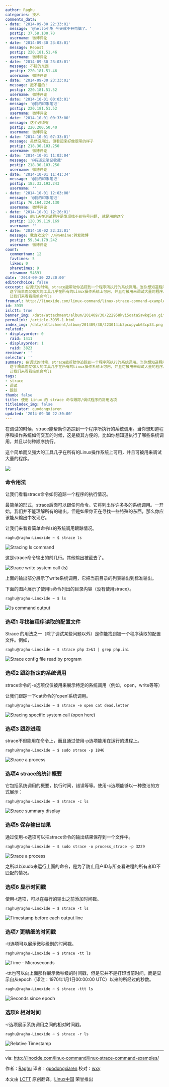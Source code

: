 ```yaml
---
author: Raghu
categories: 技术
comments_data:
- date: '2014-09-30 22:33:01'
  message: '@hello小龟 今天就不开电脑了。'
  postip: 37.58.100.70
  username: 微博评论
- date: '2014-09-30 23:03:01'
  message: Repost
  postip: 220.181.51.46
  username: 微博评论
- date: '2014-09-30 23:03:01'
  message: 不错的东西
  postip: 220.181.51.46
  username: 微博评论
- date: '2014-09-30 23:33:01'
  message: 挺不错的！
  postip: 220.181.51.52
  username: 微博评论
- date: '2014-10-01 00:03:01'
  message: '@我的印象笔记'
  postip: 220.181.51.52
  username: 微博评论
- date: '2014-10-01 00:33:00'
  message: 这个必须有
  postip: 220.200.50.40
  username: 微博评论
- date: '2014-10-01 07:33:01'
  message: 虽然没用过，但看起来好像很吊的样子
  postip: 218.30.103.250
  username: 微博评论
- date: '2014-10-01 11:03:04'
  message: '@有道云笔记收藏'
  postip: 218.30.103.250
  username: 微博评论
- date: '2014-10-01 11:41:34'
  message: '@我的印象笔记'
  postip: 183.33.193.243
  username: ''
- date: '2014-10-01 12:03:00'
  message: '@我的印象笔记'
  postip: 76.164.224.130
  username: 微博评论
- date: '2014-10-01 12:26:01'
  message: 前几天在测试程序是发现找不到符号问题, 就是用的这个
  postip: 120.39.119.169
  username: ''
- date: '2014-10-02 22:33:01'
  message: 我喜欢这个 //@n4mine:转发微博
  postip: 59.34.179.242
  username: 微博评论
count:
  commentnum: 12
  favtimes: 5
  likes: 0
  sharetimes: 9
  viewnum: 54691
date: '2014-09-30 22:30:00'
editorchoice: false
excerpt: 在调试的时候，strace能帮助你追踪到一个程序所执行的系统调用。当你想知道程序和操作系统如何交互的时候，这是极其方便的，比如你想知道执行了哪些系统调用，并且以何种顺序执行。
  这个简单而又强大的工具几乎在所有的Linux操作系统上可用，并且可被用来调试大量的程序。  命令用法 让我们看看strace命令如何追踪一个程序的执行情况。 最简单的形式，strace后面可以跟任何命令。它将列出许许多多的系统调用。一开始，我们并不能理解所有的输出，但是如果你正在寻找一些特殊的东西，那么你应该能从输出中发现它。
  让我们来看看简单命令ls
fromurl: http://linoxide.com/linux-command/linux-strace-command-examples/
id: 3935
islctt: true
banner_img: /data/attachment/album/201409/30/222958kvi5oata5awkq5en.gif
permalink: /article-3935-1.html
index_img: /data/attachment/album/201409/30/223014ib3pcwpywb63cp33.png.thumb.jpg
related:
- displayorder: 0
  raid: 1411
- displayorder: 1
  raid: 3823
reviewer: ''
selector: ''
summary: 在调试的时候，strace能帮助你追踪到一个程序所执行的系统调用。当你想知道程序和操作系统如何交互的时候，这是极其方便的，比如你想知道执行了哪些系统调用，并且以何种顺序执行。
  这个简单而又强大的工具几乎在所有的Linux操作系统上可用，并且可被用来调试大量的程序。  命令用法 让我们看看strace命令如何追踪一个程序的执行情况。 最简单的形式，strace后面可以跟任何命令。它将列出许许多多的系统调用。一开始，我们并不能理解所有的输出，但是如果你正在寻找一些特殊的东西，那么你应该能从输出中发现它。
  让我们来看看简单命令ls
tags:
- strace
- 调试
- 跟踪
thumb: false
title: 使用 Linux 的 strace 命令跟踪/调试程序的常用选项
titleindex_img: false
translator: guodongxiaren
updated: '2014-09-30 22:30:00'
---
```


在调试的时候，strace能帮助你追踪到一个程序所执行的系统调用。当你想知道程序和操作系统如何交互的时候，这是极其方便的，比如你想知道执行了哪些系统调用，并且以何种顺序执行。


这个简单而又强大的工具几乎在所有的Linux操作系统上可用，并且可被用来调试大量的程序。


![](/data/attachment/album/201409/30/222958kvi5oata5awkq5en.gif)


### 命令用法


让我们看看strace命令如何追踪一个程序的执行情况。


最简单的形式，strace后面可以跟任何命令。它将列出许许多多的系统调用。一开始，我们并不能理解所有的输出，但是如果你正在寻找一些特殊的东西，那么你应该能从输出中发现它。


让我们来看看简单命令ls的系统调用跟踪情况。



```
raghu@raghu-Linoxide ~ $ strace ls

```

![Stracing ls command](/data/attachment/album/201409/30/223014ib3pcwpywb63cp33.png)


这是strace命令输出的前几行。其他输出被截去了。


![Strace write system call (ls)](/data/attachment/album/201409/30/223015eyry76zmu1rnrumh.png)


上面的输出部分展示了write系统调用，它把当前目录的列表输出到标准输出。


下面的图片展示了使用ls命令列出的目录内容（没有使用strace）。



```
raghu@raghu-Linoxide ~ $ ls

```

![ls command output](/data/attachment/album/201409/30/223016pgtrfsguabftgcgb.png)


### 选项1 寻找被程序读取的配置文件


Strace 的用法之一（除了调试某些问题以外）是你能找到被一个程序读取的配置文件。例如，



```
raghu@raghu-Linoxide ~ $ strace php 2>&1 | grep php.ini

```

![Strace config file read by program](/data/attachment/album/201409/30/223017lm99a9jun9tjz9s4.png)


### 选项2 跟踪指定的系统调用


strace命令的-e选项仅仅被用来展示特定的系统调用（例如，open，write等等）


让我们跟踪一下cat命令的‘open’系统调用。



```
raghu@raghu-Linoxide ~ $ strace -e open cat dead.letter

```

![Stracing specific system call (open here)](/data/attachment/album/201409/30/223018o1f2fqiyqxxyoedq.png)


### 选项3 跟踪进程


strace不但能用在命令上，而且通过使用-p选项能用在运行的进程上。



```
raghu@raghu-Linoxide ~ $ sudo strace -p 1846

```

![Strace a process](/data/attachment/album/201409/30/223019iwwbuu6zuzsh0xhp.png)


### 选项4 strace的统计概要


它包括系统调用的概要，执行时间，错误等等。使用-c选项能够以一种整洁的方式展示：



```
raghu@raghu-Linoxide ~ $ strace -c ls

```

![Strace summary display](/data/attachment/album/201409/30/223020ceze3kqrkje66kln.png)


### 选项5 保存输出结果


通过使用-o选项可以把strace命令的输出结果保存到一个文件中。



```
raghu@raghu-Linoxide ~ $ sudo strace -o process_strace -p 3229

```

![Strace a process](/data/attachment/album/201409/30/223021u6zpuo9o19cc8h61.png)


之所以以sudo来运行上面的命令，是为了防止用户ID与所查看进程的所有者ID不匹配的情况。


### 选项6 显示时间戳


使用-t选项，可以在每行的输出之前添加时间戳。



```
raghu@raghu-Linoxide ~ $ strace -t ls

```

![Timestamp before each output line](/data/attachment/album/201409/30/223022w9z8m2bh8ehhzwei.png)


### 选项7 更精细的时间戳


-tt选项可以展示微秒级别的时间戳。



```
raghu@raghu-Linoxide ~ $ strace -tt ls

```

![Time - Microseconds](/data/attachment/album/201409/30/223024c1lilqr8qnriwj3j.png)


-ttt也可以向上面那样展示微秒级的时间戳，但是它并不是打印当前时间，而是显示自从epoch（译注：1970年1月1日00:00:00 UTC）以来的所经过的秒数。



```
raghu@raghu-Linoxide ~ $ strace -ttt ls

```

![Seconds since epoch](/data/attachment/album/201409/30/223025ljck265ij26x644c.png)


### 选项8 相对时间


-r选项展示系统调用之间的相对时间戳。



```
raghu@raghu-Linoxide ~ $ strace -r ls

```

![Relative Timestamp](/data/attachment/album/201409/30/223026j9lvfabf7ffphfsl.png)




---


via: <http://linoxide.com/linux-command/linux-strace-command-examples/>


作者：[Raghu](http://linoxide.com/author/raghu/) 译者：[guodongxiaren](https://github.com/guodongxiaren) 校对：[wxy](https://github.com/wxy)


本文由 [LCTT](https://github.com/LCTT/TranslateProject) 原创翻译，[Linux中国](http://linux.cn/) 荣誉推出